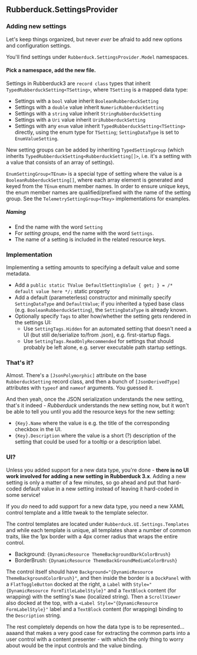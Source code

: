 ﻿## Rubberduck.SettingsProvider

### Adding new settings

Let's keep things organized, but never *ever* be afraid to add new options and configuration settings.

You'll find settings under `Rubberduck.SettingsProvider.Model` namespaces.

#### Pick a namespace, add the new file.

Settings in Rubberduck3 are `record class` types that inherit `TypedRubberduckSetting<TSetting>`, where `TSetting` is a mapped data type:

- Settings with a `bool` value inherit `BooleanRubberduckSetting`
- Settings with a `double` value inherit `NumericRubberduckSetting`
- Settings with a `string` value inherit `StringRubberduckSetting`
- Settings with a `Uri` value inherit `UriRubberduckSetting`
- Settings with any `enum` value inherit `TypedRubberduckSetting<TSetting>` directly, using the enum type for `TSetting`; `SettingDataType` is set to `EnumValueSetting`.

New setting groups can be added by inheriting `TypedSettingGroup` (which inherits `TypedRubberduckSetting<RubberduckSetting[]>`, i.e. it's a setting with a value that consists of an array of settings).

`EnumSettingGroup<TEnum>` is a special type of setting where the value is a `BooleanRubberduckSetting[]`, where each array element is generated and keyed from the `TEnum` enum member names. In order to ensure unique keys, the enum member names are qualified/prefixed with the name of the setting group. See the `TelemetrySettingGroup<TKey>` implementations for examples.

##### Naming
- End the name with the word `Setting`
- For _setting groups_, end the name with the word `Settings`.
- The name of a setting is included in the related resource keys.

### Implementation

Implementing a setting amounts to specifying a default value and some metadata.

- Add a `public static TValue DefaultSettingValue { get; } = /* default value here */;` static property
- Add a default (parameterless) constructor and minimally specify `SettingDataType` and `DefaultValue`; if you inherited a typed base class (e.g. `BooleanRubberduckSetting`), the `SettingDataType` is already known.
- Optionally specify `Tags` to alter how/whether the setting gets rendered in the settings UI:
  - Use `SettingTags.Hidden` for an automated setting that doesn't need a UI (but still de/serialize to/from .json), e.g. first-startup flags.
  - Use `SettingTags.ReadOnlyRecommended` for settings that should probably be left alone, e.g. server executable path startup settings.

### That's it?

Almost. There's a `[JsonPolymorphic]` attribute on the base `RubberduckSetting` record class, and then a bunch of `[JsonDerivedType]` attributes with `typeof` and `nameof` arguments. You guessed it.

And then yeah, once the JSON serialization understands the new setting, that's it indeed - *Rubberduck* understands the new setting now, but it won't be able to tell you until you add the resource keys for the new setting:
- `{Key}.Name` where the value is e.g. the title of the corresponding checkbox in the UI.
- `{Key}.Description` where the value is a short (?) description of the setting that could be used for a tooltip or a description label.
 

### UI?

Unless you added support for a new data type, you're done - **there is no UI work involved for adding a new setting in Rubberduck 3.x**.
Adding a new setting is only a matter of a few minutes, so go ahead and put that hard-coded default value in a new setting instead of leaving it hard-coded in some service!

If you *do* need to add support for a new data type, you need a new XAML control template and a little tweak to the template selector.

The control templates are located under `Rubberduck.UI.Settings.Templates` and while each template is unique, all templates share a number of common traits, like the 1px border with a 4px corner radius that wraps the entire control.
  -	Background: `{DynamicResource ThemeBackgroundDarkColorBrush}`
  - BorderBrush: `{DynamicResource ThemeBackGroundMediumColorBrush}`

The control itself should have `Background="{DynamicResource ThemeBackgroundColorBrush}"`, and then inside the border is a `DockPanel` with a `FlatToggleButton` docked at the right, a `Label` with `Style="{DynamicResource FormTitleLabelStyle}"` and a `TextBlock` content (for wrapping) with the setting's `Name` (localized string).
Then a `ScrollViewer` also docked at the top, with a `<Label Style="{DynamicResource FormLabelStyle}"` label and a `TextBlock` content (for wrapping) binding to the `Description` string.

The rest completely depends on how the data type is to be represented... aaaand that makes a very good case for extracting the common parts into a user control with a content presenter - with which the only thing to worry about would be the input controls and the value binding.